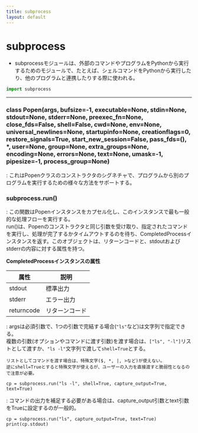 ```yaml
---
title: subprocess
layout: default
---
```


# subprocess <a id="top" data-name="TOP">

- subprocessモジュールは、外部のコマンドやプログラムをPythonから実行するためのモジュールで、たとえば、シェルコマンドをPythonから実行したり、他のプログラムと連携したりする際に使われる。

```python
import subprocess
```

---

### class Popen(args, bufsize=-1, executable=None, stdin=None, stdout=None, stderr=None, preexec_fn=None, close_fds=False, shell=False, cwd=None, env=None, universal_newlines=None, startupinfo=None, creationflags=0, restore_signals=True, start_new_session=False, pass_fds=(), *, user=None, group=None, extra_groups=None, encoding=None, errors=None, text=None, umask=-1, pipesize=-1, process_group=None)
: これはPopenクラスのコンストラクタのシグネチャで、プログラムから別のプログラムを実行するための様々な方法をサポートする。

### subprocess.run()
: この関数はPopenインスタンスをカプセル化し、このインスタンスで最も一般的な処理フローを実行する。<br>run()は、Popenのコンストラクタと同じ引数を受け取り、指定されたコマンドを実行し、処理が完了するかタイムアウトするのを待ち、CompletedProcessインスタンスを返す。このオブジェクトは、リターンコードと、stdoutおよびstderrの内容に対する属性を持つ。

**CompletedProcessインスタンスの属性**

| 属性       | 説明           |
| ---------- | -------------- |
| stdout     | 標準出力       |
| stderr     | エラー出力     |
| returncode | リターンコード |

: argsは必須引数で、1つの引数で完結する場合(`"ls"`など)は文字列で指定できる。<br>複数の引数(オプションやコマンドに渡す引数)を渡す場合は、`["ls", "-l"]`リストとして渡すか、`"ls -l"`文字列で渡して`shell=True`とする。

<pre><code class="caution">リストとしてコマンドを渡す場合は、特殊文字($, *, |, >など)が使えない。<br>逆にshell=Trueとすると特殊文字が使えるが、ユーザーの入力を直接渡すと脆弱性となるので注意が必要。</code></pre>

<pre><code class="example">cp = subprocess.run("ls -l", shell=True, capture_output=True, text=True)
</code></pre>

: コマンドの出力を補足する必要がある場合は、capture_output引数とtext引数をTrueに設定するのが一般的。

<pre><code class="example">cp = subprocess.run("ls", capture_output=True, text=True)
print(cp.stdout)</code></pre>


